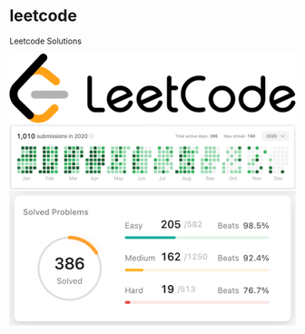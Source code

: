 # leetcode
Leetcode Solutions

![Leetcode](https://github.com/MSayedz/MSayedz/blob/main/images/LeetCodeLogo.png)
![Leetcode](https://github.com/MSayedz/MSayedz/blob/main/images/2020_Progress.png)
![Leetcode](https://github.com/MSayedz/MSayedz/blob/main/images/Problems.png)

